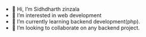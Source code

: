 - 👋 Hi, I’m Sidhdharth zinzala
- 👀 I’m interested in web development
- 🌱 I’m currently learning backend development(php).
- 💞️ I’m looking to collaborate on any backend project.

<!---
Sids9726/Sids9726 is a ✨ special ✨ repository because its `README.md` (this file) appears on your GitHub profile.
You can click the Preview link to take a look at your changes.
--->
